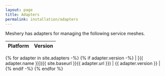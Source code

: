 ```yaml
---
layout: page
title: Adapters
permalink: installation/adapters
---
```


Meshery has adapters for managing the following service meshes.

| Platform      | Version       |
| :------------ | :------------ |
{% for adapter in site.adapters -%}
{% if adapter.version -%}
| [{{ adapter.name }}]({{ site.baseurl }}{{ adapter.url }}) | {{ adapter.version }} |
{% endif -%}
{% endfor %}
